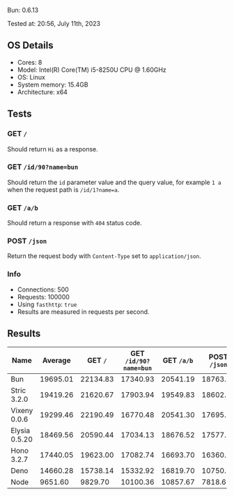 Bun: 0.6.13

Tested at: 20:56, July 11th, 2023

## OS Details
- Cores: 8
- Model: Intel(R) Core(TM) i5-8250U CPU @ 1.60GHz
- OS: Linux
- System memory: 15.4GB
- Architecture: x64
## Tests
### GET `/`
Should return `Hi` as a response.
### GET `/id/90?name=bun`
Should return the `id` parameter value and the query value, for example `1 a` when the request path is `/id/1?name=a`.
### GET `/a/b`
Should return a response with `404` status code.
### POST `/json`
Return the request body with `Content-Type` set to `application/json`.
### Info
- Connections: 500
- Requests: 100000
- Using `fasthttp`: `true`
- Results are measured in requests per second.

## Results
| Name | Average | GET `/` | GET `/id/90?name=bun` | GET `/a/b` | POST `/json` |
| --- | --- | --- | --- | --- | --- | 
| Bun | 19695.01 | 22134.83 | 17340.93 | 20541.19 | 18763.08 |
| Stric 3.2.0 | 19419.26 | 21620.67 | 17903.94 | 19549.83 | 18602.60 |
| Vixeny 0.0.6 | 19299.46 | 22190.49 | 16770.48 | 20541.30 | 17695.57 |
| Elysia 0.5.20 | 18469.56 | 20590.44 | 17034.13 | 18676.52 | 17577.16 |
| Hono 3.2.7 | 17440.05 | 19623.00 | 17082.74 | 16693.70 | 16360.76 |
| Deno | 14660.28 | 15738.14 | 15332.92 | 16819.70 | 10750.38 |
| Node | 9651.60 | 9829.70 | 10100.36 | 10857.67 | 7818.67 |